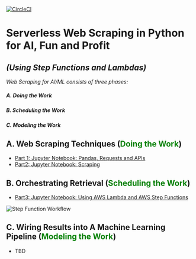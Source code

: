 [![CircleCI](https://circleci.com/gh/noahgift/web_scraping_python.svg?style=svg)](https://circleci.com/gh/noahgift/web_scraping_python)


# Serverless Web Scraping in Python for AI, Fun and Profit 
## ***(Using Step Functions and Lambdas)***

*Web Scraping for AI/ML consists of three phases:*

##### A.  Doing the Work

##### B.  Scheduling the Work

##### C.  Modeling the Work

## A. Web Scraping Techniques (<span style="color:green">Doing the Work</span>)

* [Part 1:  Jupyter Notebook:  Pandas, Requests and APIs](https://github.com/noahgift/web_scraping_python/blob/master/notebooks/Web_Scraping_in_Python_for_AI_Fun_Profit_(PART%201).ipynb)
* [Part2:  Jupyter Notebook: Scraping](https://github.com/noahgift/web_scraping_python/blob/master/notebooks/Web_Scraping_in_Python_for_AI_Fun_Profit_(PART%202).ipynb)


## B. Orchestrating Retrieval (<span style="color:green">Scheduling the Work</span>)

* [Part3:  Jupyter Notebook:  Using AWS Lambda and AWS Step Functions](https://github.com/noahgift/web_scraping_python/blob/master/notebooks/Web_Scraping_in_Python_for_AI_Fun_Profit_(Coordination%20Tasks).ipynb)

![Step Function Workflow](https://user-images.githubusercontent.com/58792/33914810-c9712014-df54-11e7-8f80-1faa9e644760.png)

## C.  Wiring Results into A Machine Learning Pipeline (<span style="color:green">Modeling the Work</span>)

* TBD
